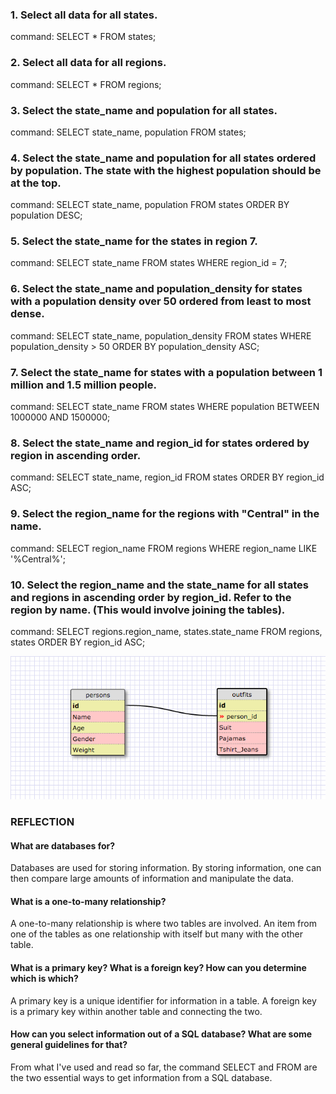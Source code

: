 ### 1. Select all data for all states.

command: SELECT * FROM states;

### 2. Select all data for all regions.

command: SELECT * FROM regions;

### 3. Select the state_name and population for all states.

command: SELECT state_name, population FROM states;

### 4. Select the state_name and population for all states ordered by population. The state with the highest population should be at the top.

command: SELECT state_name, population FROM states ORDER BY population DESC;

### 5. Select the state_name for the states in region 7.

command: SELECT state_name FROM states WHERE region_id = 7;

### 6. Select the state_name and population_density for states with a population density over 50 ordered from least to most dense.

command: SELECT state_name, population_density FROM states WHERE population_density > 50 ORDER BY population_density ASC;

### 7. Select the state_name for states with a population between 1 million and 1.5 million people.

command: SELECT state_name FROM states WHERE population BETWEEN 1000000 AND 1500000;

### 8. Select the state_name and region_id for states ordered by region in ascending order.

command: SELECT state_name, region_id FROM states ORDER BY region_id ASC;

### 9. Select the region_name for the regions with "Central" in the name.

command: SELECT region_name FROM regions WHERE region_name LIKE '%Central%';

### 10. Select the region_name and the state_name for all states and regions in ascending order by region_id. Refer to the region by name. (This would involve joining the tables).

command: SELECT regions.region_name, states.state_name FROM regions, states ORDER BY region_id ASC;

![Schema](Schema.png)

### REFLECTION

#### What are databases for?

Databases are used for storing information. By storing information, one can then compare large amounts of information and manipulate the data.

#### What is a one-to-many relationship?

A one-to-many relationship is where two tables are involved. An item from one of the tables as one relationship with itself but many with the other table.

#### What is a primary key? What is a foreign key? How can you determine which is which?

A primary key is a unique identifier for information in a table. A foreign key is a primary key within another table and connecting the two.

#### How can you select information out of a SQL database? What are some general guidelines for that?

From what I've used and read so far, the command SELECT and FROM are the two essential ways to get information from a SQL database.